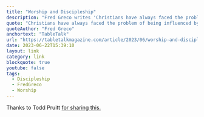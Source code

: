 ```yaml
---
title: "Worship and Discipleship"
description: "Fred Greco writes 'Christians have always faced the problem of being influenced by the culture, and the solution remains the same—to stay close to the Lord and to His Word.'"
quote: "Christians have always faced the problem of being influenced by the culture, and the solution remains the same—to stay close to the Lord and to His Word."
quoteAuthor: "Fred Greco"
anchortext: "TableTalk"
url: "https://tabletalkmagazine.com/article/2023/06/worship-and-discipleship/"
date: 2023-06-22T15:39:10
layout: link
category: link
blockquote: true
youtube: false
tags:
  - Discipleship
  - FredGreco
  - Worship
---
```


Thanks to Todd Pruitt [for sharing this.](https://twitter.com/JustinBorger/status/1671606238637879297?s=20)

